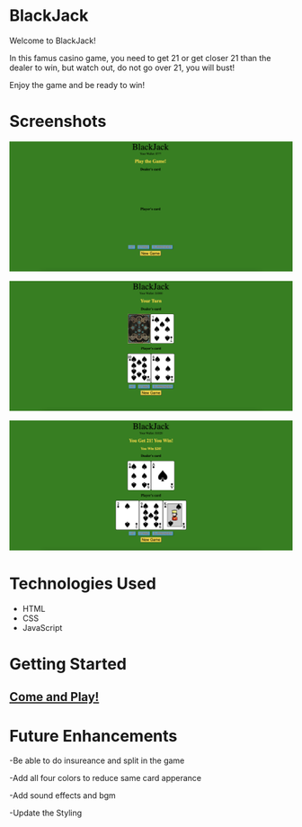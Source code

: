 # BlackJack
Welcome to BlackJack!

In this famus casino game, you need to get 21 or get closer 21 than the dealer to win, but watch out, do not go over 21, you will bust!

Enjoy the game and be ready to win!

# Screenshots

![alt text](screenshots/1.png)

![alt text](screenshots/2.png)

![alt text](screenshots/3.png)

# Technologies Used 
- HTML
- CSS
- JavaScript

# Getting Started

## [Come and Play!](https://raymondliuca.github.io/BlackJack/)

# Future Enhancements

-Be able to do insureance and split in the game

-Add all four colors to reduce same card apperance

-Add sound effects and bgm

-Update the Styling
